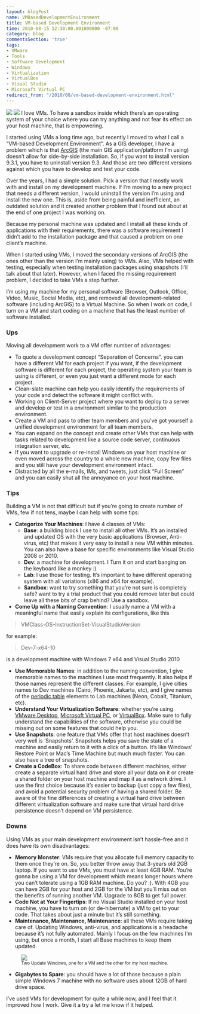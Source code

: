 ```yaml
---
layout: blogPost
name: VMBasedDevelopmentEnvironment
title: VM-based Development Environment
time: 2010-08-15 12:30:00.001000000 -07:00
category: blog
commentsSection: 'true'
tags:
- VMware
- Tools
- Software Development
- Windows
- Virtualization
- VirtualBox
- Visual Studio
- Microsoft Virtual PC
redirect_from: "/2010/08/vm-based-development-environment.html"
---
```

<img class="imageOnRight" src="{{ site.imgFolder_blog }}{{ page.name }}/VirtualBox.png">
<img class="imageOnRight" src="{{ site.imgFolder_blog }}{{ page.name }}/VMware.png">
I love VMs. To have a sandbox inside which there’s an operating system of your choice where you can try anything and not fear its effect on your host machine, that is empowering.

I started using VMs a long time ago, but recently I moved to what I call a “VM-based Development Environment”. As a GIS developer, I have a problem which is that [ArcGIS](http://www.esri.com/products/index.html#desktop_gis_panel) (the main GIS application/platform I’m using) doesn’t allow for side-by-side installation. So, if you want to install version 9.3.1, you have to uninstall version 9.3. And those are two different versions against which you have to develop and test your code.

Over the years, I had a simple solution. Pick a version that I mostly work with and install on my development machine. If I’m moving to a new project that needs a different version, I would uninstall the version I’m using and install the new one. This is, aside from being painful and inefficient, an outdated solution and it created another problem that I found out about at the end of one project I was working on.

Because my personal machine was updated and I install all these kinds of applications with their requirements, there was a software requirement I didn’t add to the installation package and that caused a problem on one client’s machine.

When I started using VMs, I moved the secondary versions of ArcGIS (the ones other than the version I’m mainly using) to VMs. Also, VMs helped with testing, especially when testing installation packages using snapshots (I’ll talk about that later). However, when I faced the missing requirement problem, I decided to take VMs a step further.

I’m using my machine for my personal software (Browser, Outlook, Office, Video, Music, Social Media, etc), and removed all development-related software (including ArcGIS) to a Virtual Machine. So when I work on code, I turn on a VM and start coding on a machine that has the least number of software installed.

### Ups

Moving all development work to a VM offer number of advantages:

- To quote a development concept “Separation of Concerns”. you can have a different VM for each project if you want, if the development software is different for each project, the operating system your team is using is different, or even you just want a different mode for each project.  
- Clean-slate machine can help you easily identify the requirements of your code and detect the software it might conflict with.
- Working on Client-Server project where you want to deploy to a server and develop or test in a environment similar to the production environment.
- Create a VM and pass to other team members and you’ve got yourself a unified development environment for all team members.
- You can expand on the concept and create other VMs that can help with tasks related to development like a source code server, continuous integration server, etc.
- If you want to upgrade or re-install Windows on your host machine or even moved across the country to a whole new machine, copy few files and you still have your development environment intact.
- Distracted by all the e-mails, IMs, and tweets, just click “Full Screen” and you can easily shut all the annoyance on your host machine.

### Tips

Building a VM is not that difficult but if you’re going to create number of VMs, few if not tens, maybe I can help with some tips:

- **Categorize Your Machines**: I have 4 classes of VMs:
    - **Base**: a building block I use to install all other VMs. It’s an installed and updated OS with the very basic applications (Browser, Anti-virus, etc) that makes it very easy to install a new VM within minutes. You can also have a base for specific environments like Visual Studio 2008 or 2010.
    - **Dev**: a machine for development. I Turn it on and start banging on the keyboard like a monkey :)
    - **Lab**: I use those for testing. It’s important to have different operating system with all variations (x86 and x64 for example).
    - **Sandbox**: want to try something that you’re not sure is completely safe? want to try a trial product that you could remove later but could leave all these bits of crap behind? Use a sandbox.
- **Come Up with a Naming Convention**: I usually name a VM with a meaningful name that easily explain its configurations, like this

> VMClass-OS-InstructionSet-VisualStudioVersion

for example:

> Dev-7-x64-10

is a development machine with Windows 7 x64 and Visual Studio 2010

- **Use Memorable Names**: in addition to the naming convention, I give memorable names to the machines I use most frequently. It also helps if those names represent the different classes. For example, I give cities names to Dev machines (Cairo, Phoenix, Jakarta, etc), and I give names of the [periodic table](http://en.wikipedia.org/wiki/Periodic_table) elements to Lab machines (Neon, Cobalt, Titanium, etc).
- **Understand Your Virtualization Software**: whether you’re using [VMware Desktop](http://www.vmware.com/), [Microsoft Virtual PC](http://www.microsoft.com/windows/virtual-pc/), or [VirtualBox](http://www.virtualbox.org/). Make sure to fully understand the capabilities of the software, otherwise you could be missing out on some features that could help you.
- **Use Snapshots**: one feature that VMs offer that host machines doesn’t very well is ‘Snapshots’. Snapshots helps you save the state of a machine and easily return to it with a click of a button. It’s like Windows’ Restore Point or Mac’s Time Machine but much much faster. You can also have a tree of snapshots.
- **Create a CodeBox**: To share code between different machines, either create a separate virtual hard drive and store all your data on it or create a shared folder on your host machine and map it as a network drive. I use the first choice because it’s easier to backup (just copy a few files), and avoid a potential security problem of having a shared folder. Be aware of the fine differences of creating a virtual hard drive between different virtualization software and make sure that virtual hard drive persistence doesn’t depend on VM persistence.

### Downs

Using VMs as your main development environment isn’t hassle-free and it does have its own disadvantages:

- **Memory Monster**: VMs require that you allocate full memory capacity to them once they’re on. So, you better throw away that 3-years old 2GB laptop. If you want to use VMs, you must have at least 4GB RAM. You’re gonna be using a VM for development which means longer hours where you can’t tolerate using a 1GB RAM machine. Do you? :). With 4GB you can have 2GB for your host and 2GB for the VM but you’ll miss out on the benefits of running another VM. Upgrade to 8GB to get full power.
- **Code Not at Your Fingertips**: If no Visual Studio installed on your host machine, you have to turn on (or de-hibernate) a VM to get to your code. That takes about just a minute but it’s still something.
- **Maintenance, Maintenance, Maintenance**: all these VMs require taking care of. Updating Windows, anti-virus, and applications is a headache because it’s not fully automated. Mainly I focus on the few machines I’m using, but once a month, I start all Base machines to keep them updated.

<figure class="imageInCenter">
    <a href="{{ site.imgFolder_blog }}{{ page.name }}/TwoUpdateWindowsSmall.png">
        <img class="imageInCenter" src="{{ site.imgFolder_blog }}{{ page.name }}/TwoUpdateWindowsSmall.png">
    </a>
    <figcaption><small>Two Update Windows, one for a VM and the other for my host machine.</small></figcaption>
</figure>

- **Gigabytes to Spare**: you should have a lot of those because a plain simple Windows 7 machine with no software uses about 12GB of hard drive space.

I’ve used VMs for development for quite a while now, and I feel that it improved how I work. Give it a try a let me know if it helped.

